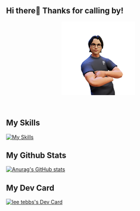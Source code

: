 
## Hi there👋 Thanks for calling by!

<div align="center">
<img height="200" alt="PNG" align="center" src="./assets/Tebbo (2).png">
</div>
  
</br>
</br>

## My Skills
[![My Skills](https://skillicons.dev/icons?i=solidity,react,ipfs,js,html,css,nodejs,vscode,raspberrypi)](https://skillicons.dev)


## My Github Stats
[![Anurag's GitHub stats](https://github-readme-stats.vercel.app/api?username=leetebbs)](https://github.com/anuraghazra/github-readme-stats)

## My Dev Card

<a href="https://app.daily.dev/tebbo"><img src="https://api.daily.dev/devcards/d7b5bc31482a47b38f33e21dbc386650.png?r=8ga" width="400" alt="lee tebbs's Dev Card"/></a>
